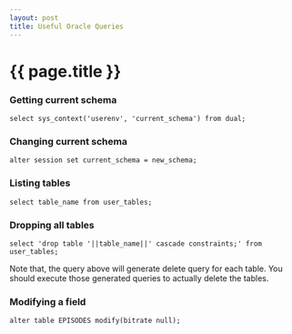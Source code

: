 ```yaml
---
layout: post
title: Useful Oracle Queries
---
```


{{ page.title }}
================

### Getting current schema

```
select sys_context('userenv', 'current_schema') from dual;
```

### Changing current schema

```
alter session set current_schema = new_schema;
```

### Listing tables

```
select table_name from user_tables;
```

### Dropping all tables

```
select 'drop table '||table_name||' cascade constraints;' from user_tables;
```

Note that, the query above will generate delete query for each table. You should execute those generated queries to actually delete the tables.

### Modifying a field

```
alter table EPISODES modify(bitrate null);
```

